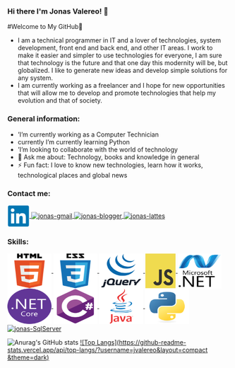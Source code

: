 ### Hi there I'm Jonas Valereo! 👋
#Welcome to My GitHub👋

- I am a technical programmer in IT and a lover of technologies, system development, front end and back end, and other IT areas. I work to make it easier and simpler to use technologies for everyone, I am sure that technology is the future and that one day this modernity will be, but globalized. I like to generate new ideas and develop simple solutions for any system.
- I am currently working as a freelancer and I hope for new opportunities that will allow me to develop and promote technologies that help my evolution and that of society.


### General information:
- ’I’m currently working as a Computer Technician
- currently I’m currently learning Python
- ’I’m looking to collaborate with the world of technology
- 💬 Ask me about: Technology, books and knowledge in general
- ⚡ Fun fact: I love to know new technologies, learn how it works, technological places and global news

### Contact me:

<a href="https://www.linkedin.com/in/jonasvalereo/" target="_blank">
<img align="center" alt="jonas-linkedin" height ="50" width ="50" src ="https://raw.githubusercontent.com/devicons/devicon/master/icons/linkedin/linkedin-original.svg" style="max-width: 100%;">
</a>

<a href="https://www.google.com/intl/pt/gmail/about/" target="_blank">
<img align="center" alt="jonas-gmail" height ="50" width ="60" src ="https://user-images.githubusercontent.com/25933386/116790329-ea1de000-aa89-11eb-8231-7b63bfcf5894.png" style="max-width: 100%;">
</a>

<a href="http://jonasvalereotecnicoinformatica.blogspot.com/" target="_blank">
<img align="center" alt="jonas-blogger" height ="50" width ="65" src ="https://user-images.githubusercontent.com/25933386/116790467-aaa3c380-aa8a-11eb-8c84-c656a3fa8e9f.png" style="max-width: 100%;">
</a>

<a href="http://lattes.cnpq.br/1568460680158402/" target="_blank">
<img align="center" alt="jonas-lattes" height ="48" width ="150" src ="https://user-images.githubusercontent.com/25933386/116789880-9f9b6400-aa87-11eb-9a6e-c8947d5511c9.png" style="max-width: 100%;">
</a>

### Skills:

<a href="#">
<img align="center"  alt="jonas-html5" height ="80" width ="100" src ="https://raw.githubusercontent.com/devicons/devicon/master/icons/html5/html5-original-wordmark.svg" style="max-width: 100%;"></img>
</a>

<a href="#">
<img align="center"  alt="jonas-css" height ="80" width ="100" src ="https://raw.githubusercontent.com/devicons/devicon/master/icons/css3/css3-original-wordmark.svg" style="max-width: 100%;"></img>
</a>

<a href="#">
<img align="center"  alt="jonas-jquery" height ="80" width ="100" src ="https://raw.githubusercontent.com/devicons/devicon/master/icons/jquery/jquery-original-wordmark.svg" style="max-width: 100%;"></img>
</a>

<a href="#">
<img align="center"  alt="jonas-js" height ="80" width ="70" src ="https://raw.githubusercontent.com/devicons/devicon/master/icons/javascript/javascript-original.svg" style="max-width: 100%;"></img>
</a>
  
<a href="#">
<img align="center"  alt="jonas-.net" height ="80" width ="100" src ="https://raw.githubusercontent.com/devicons/devicon/master/icons/dot-net/dot-net-original-wordmark.svg" style="max-width: 100%;"></img>
</a>
 
<a href="#">
<img align="center"  alt="jonas-.NetCore" height ="80" width ="100" src ="https://raw.githubusercontent.com/devicons/devicon/master/icons/dotnetcore/dotnetcore-original.svg" style="max-width: 100%;"></img>
</a>
 
<a href="#">
<img align="center"  alt="jonas-C#" height ="80" width ="100" src ="https://raw.githubusercontent.com/devicons/devicon/master/icons/csharp/csharp-original.svg" style="max-width: 100%;"></img>
</a>

<a href="#">
<img align="center"  alt="jonas-Java" height ="80" width ="100" src ="https://raw.githubusercontent.com/devicons/devicon/master/icons/java/java-original-wordmark.svg" style="max-width: 100%;"></img>
</a>

<a href="#">
<img align="center"  alt="jonas-Python" height ="80" width ="100" src ="https://raw.githubusercontent.com/devicons/devicon/master/icons/python/python-original.svg" style="max-width: 100%;"></img>
</a>

<a href="#">
<img align="center"  alt="jonas-SqlServer" height ="80" width ="100" src ="https://user-images.githubusercontent.com/25933386/116798880-58829280-aaca-11eb-9b9f-7460afb6e255.png" style="max-width: 100%;"></img>
</a>



![Anurag's GitHub stats](https://github-readme-stats.vercel.app/api?username=jvalereo&show_icons=true&theme=radical)
[![Top Langs](https://github-readme-stats.vercel.app/api/top-langs/?username=jvalereo&layout=compact &theme=dark)](https://github.com/jvalereo/github-readme-stats)
